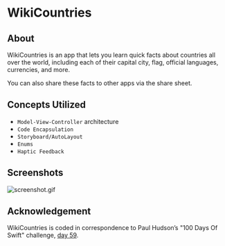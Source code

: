 # WikiCountries
## About
WikiCountries is an app that lets you learn quick facts about countries all over the world, including each of their capital city, flag, official languages, currencies, and more.

You can also share these facts to other apps via the share sheet.

## Concepts Utilized
* `Model-View-Controller` architecture
* `Code Encapsulation`
* `Storyboard/AutoLayout`
* `Enums`
* `Haptic Feedback`

## Screenshots
![screenshot.gif](screenshots/screenshot.gif)

## Acknowledgement
WikiCountries is coded in correspondence to Paul Hudson’s "100 Days Of Swift" challenge, [day 59](https://www.hackingwithswift.com/100/59).